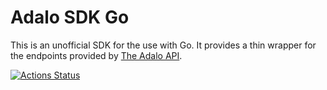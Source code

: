 # Adalo SDK Go

This is an unofficial SDK for the use with Go. It provides a thin wrapper for the endpoints
provided by [The Adalo API](https://help.adalo.com/integrations/the-adalo-api).

[![Actions Status](https://github.com/be-foo/adalo-sdk-go/workflows/test/badge.svg)](https://github.com/be-foo/adalo-sdk-go/actions)
